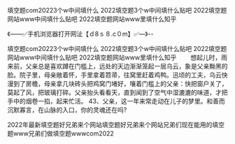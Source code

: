 填空题com20223个w中间填什么
2022填空题3个w中间填什么贴吧
2022填空题网站www中间填什么贴吧
2022填空题网站www里填什么知乎


《——✅手机浏览器打开网沚【ｄ8ｓ８.c０m】✅—》--

填空题com20223个w中间填什么
2022填空题3个w中间填什么贴吧
2022填空题网站www中间填什么贴吧
2022填空题网站www里填什么知乎
　　想起儿时，雨来前，父亲总是喜欢蹲在门槛上，远处的天边渐渐笼起一层乌云，象是父亲黝黑的脸。院子里，母亲敞着怀，手里拿着笤帚，往窝里赶着鸡鸭。迅顷的工夫，乌云快漫到了房檐，母亲拿几块砖头把鸡窝门堵好，嚷着门槛上的父亲：快把窗户关了，莫起了风，把玻璃打碎。父亲抬头看看天，直到闻到了空气中湿漉漉的味道，才把手中的烟卷一掐，起来忙活。
	43、父亲，这一年来常走动在儿子的梦里。和善而沉默寡言，在山脉的入口，你的灵魂还在吗?





2022年最新填空题好兄弟来个网站填空题好兄弟来个网站兄弟们现在能用的填空题www兄弟们做填空题wwwcom2022

